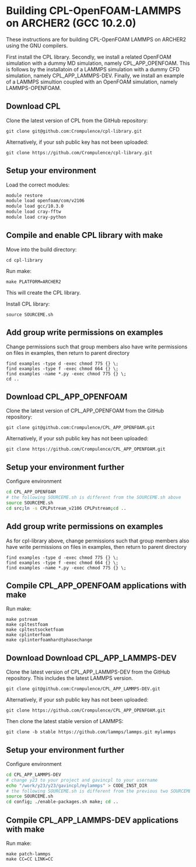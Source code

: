 Building CPL-OpenFOAM-LAMMPS on ARCHER2 (GCC 10.2.0)
====================================================

These instructions are for building CPL-OpenFOAM LAMMPS on ARCHER2 using the GNU compilers.

First install the CPL library.  Secondly, we install a related OpenFOAM simulation with a dummy MD simulation, namely CPL_APP_OPENFOAM.  This is follows by the installatoin of a LAMMPS simulation with a dummy CFD simulation, namely CPL_APP_LAMMPS-DEV. Finally, we install an example of a LAMMPS simultion coupled with an OpenFOAM simulation, namely LAMMPS-OPENFOAM.

Download CPL
---------------

Clone the latest version of CPL from the GitHub repository:

   `git clone git@github.com:Crompulence/cpl-library.git`

Alternatively, if your ssh public key has not been uploaded:

   `git clone https://github.com/Crompulence/cpl-library.git`


Setup your environment
----------------------

Load the correct modules:

   ```bash
   module restore
   module load openfoam/com/v2106
   module load gcc/10.3.0
   module load cray-fftw
   module load cray-python
   ```

Compile and enable CPL library with make
----------------------------------------
Move into the build directory:

  `cd cpl-library`

Run make:

  ```
  make PLATFORM=ARCHER2
  ```

This will create the CPL library.

Install CPL library:

  `source SOURCEME.sh`

Add group write permissions on examples
------------------------------------------

Change permissions such that group members also have write permissions on files in examples, then return to parent directory

  ```
  find examples -type d -exec chmod 775 {} \;
  find examples -type f -exec chmod 664 {} \;
  find examples -name *.py -exec chmod 775 {} \;
  cd ..
  ```

Download CPL_APP_OPENFOAM
-------------------------

Clone the latest version of CPL_APP_OPENFOAM from the GitHub repository:

   `git clone git@github.com:Crompulence/CPL_APP_OPENFOAM.git`

Alternatively, if your ssh public key has not been uploaded:

   `git clone https://github.com/Crompulence/CPL_APP_OPENFOAM.git`

Setup your environment further
------------------------------

Configure environment

   ```bash
   cd CPL_APP_OPENFOAM
   # the following SOURCEME.sh is different from the SOURCEME.sh above
   source SOURCEME.sh
   cd src;ln -s CPLPstream_v2106 CPLPstream;cd ..
   ```

Add group write permissions on examples
------------------------------------------

As for cpl-library above, change permissions such that group members also have write permissions on files in examples, then return to parent directory

  ```
  find examples -type d -exec chmod 775 {} \;
  find examples -type f -exec chmod 664 {} \;
  find examples -name *.py -exec chmod 775 {} \;
  ```

Compile CPL_APP_OPENFOAM applications with make
-----------------------------------------------
Run make:

  ```
  make pstream
  make cpltestfoam
  make cpltestsocketfoam
  make cplinterfoam
  make cplinterfoamhardtphasechange
  ```
  
Download Download CPL_APP_LAMMPS-DEV
------------------------------------

Clone the latest version of CPL_APP_LAMMPS-DEV from the GitHub repository. This includes the latest LAMMPS version.

   `git clone git@github.com:Crompulence/CPL_APP_LAMMPS-DEV.git`

Alternatively, if your ssh public key has not been uploaded:

   `git clone https://github.com/Crompulence/CPL_APP_OPENFOAM.git`

Then clone the latest stable version of LAMMPS:

   `git clone -b stable https://github.com/lammps/lammps.git mylammps`

Setup your environment further
------------------------------

Configure environment

   ```bash
   cd CPL_APP_LAMMPS-DEV
   # change y23 to your project and gavincpl to your username
   echo "/work/y23/y23/gavincpl/mylammps" > CODE_INST_DIR
   # the following SOURCEME.sh is different from the previous two SOURCEME.sh files above
   source SOURCEME.sh
   cd config; ./enable-packages.sh make; cd ..
   ```

Compile CPL_APP_LAMMPS-DEV applications with make
-----------------------------------------------
Run make:

  ```
  make patch-lammps
  make CC=CC LINK=CC
  ```
